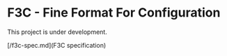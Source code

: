# F3C - Fine Format For Configuration

This project is under development.

[/f3c-spec.md](F3C specification)
